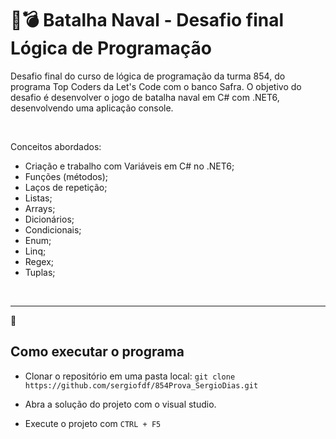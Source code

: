 # 🚢💣 Batalha Naval - Desafio final Lógica de Programação
Desafio final do curso de lógica de programação da turma 854, do programa Top Coders da Let's Code com o banco Safra.
O objetivo do desafio é desenvolver o jogo de batalha naval em C# com .NET6, desenvolvendo uma aplicação console. 

<br>

Conceitos abordados:
- Criação e trabalho com Variáveis em C# no .NET6;
- Funções (métodos);
- Laços de repetição;
- Listas;
- Arrays;
- Dicionários;
- Condicionais;
- Enum;
- Linq;
- Regex;
- Tuplas;

<br>

---

🚀 
## Como executar o programa
- Clonar o repositório em uma pasta local:
    `git clone https://github.com/sergiofdf/854Prova_SergioDias.git`
  
- Abra a solução do projeto com o visual studio.

- Execute o projeto com `CTRL + F5`